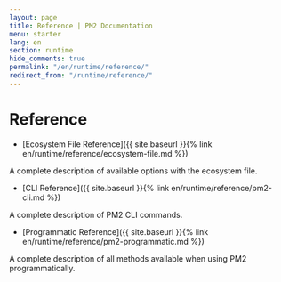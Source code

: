 ```yaml
---
layout: page
title: Reference | PM2 Documentation
menu: starter
lang: en
section: runtime
hide_comments: true
permalink: "/en/runtime/reference/"
redirect_from: "/runtime/reference/"
---
```


# Reference

- [Ecosystem File Reference]({{ site.baseurl }}{% link en/runtime/reference/ecosystem-file.md %})

A complete description of available options with the ecosystem file.

- [CLI Reference]({{ site.baseurl }}{% link en/runtime/reference/pm2-cli.md %})

A complete description of PM2 CLI commands.

- [Programmatic Reference]({{ site.baseurl }}{% link en/runtime/reference/pm2-programmatic.md %})

A complete description of all methods available when using PM2 programmatically.
